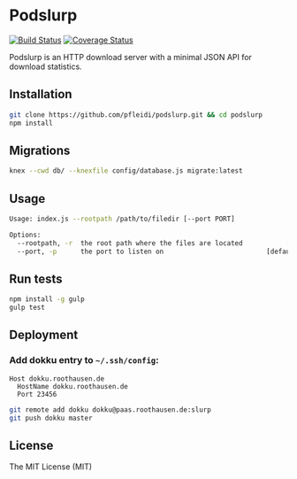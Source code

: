 # Podslurp

[![Build Status](https://travis-ci.org/pfleidi/podslurp.svg?branch=master)](https://travis-ci.org/pfleidi/podslurp)
[![Coverage Status](https://coveralls.io/repos/pfleidi/podslurp/badge.svg?branch=master&service=github)](https://coveralls.io/github/pfleidi/podslurp?branch=master)

Podslurp is an HTTP download server with a minimal JSON API for download  statistics.

## Installation

```bash
git clone https://github.com/pfleidi/podslurp.git && cd podslurp
npm install
```

## Migrations

```bash
knex --cwd db/ --knexfile config/database.js migrate:latest
```

## Usage

```bash
Usage: index.js --rootpath /path/to/filedir [--port PORT]

Options:
  --rootpath, -r  the root path where the files are located           [required]
  --port, -p      the port to listen on                          [default: 3000]
```

## Run tests

```bash
npm install -g gulp
gulp test
```


## Deployment

### Add dokku entry to `~/.ssh/config`:

```
Host dokku.roothausen.de
  HostName dokku.roothausen.de
  Port 23456
```

```bash
git remote add dokku dokku@paas.roothausen.de:slurp
git push dokku master
```

## License

The MIT License (MIT)

